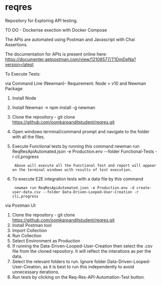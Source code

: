 # reqres
Repository for Exploring API testing.

TO DO - Dockerise exection with Docker Compose

The APIs are automated using Postman and Javascript with Chai Assertions.

The documentation for APIs is present online here: 
https://documenter.getpostman.com/view/12108577/T1DmDeNa?version=latest

To Execute Tests:

via Command Line (Newman)- Requirement: Node > v10 and Newman Package

  1. Install Node
  2. Install Newman -> npm install -g newman
  3. Clone the repository - git clone https://github.com/oomkarpanditstudent/reqres.git
  4. Open windows terminal/command prompt and navigate to the folder with all the files.
  5. Execute Functional tests by running this command 
          newman run ReqResApiAutomated.json -e Production.env  --folder Functional-Tests -r cli,progress
      
          Above will execute all the Functional Test and report will appear on the terminal windows with results of test execution.
          
 6.  To execute E2E integration tests with a data file by this command
         
          newman run ReqResApiAutomated.json -e Production.env -d create-user-data.csv --folder Data-Driven-Looped-User-Creation -r cli,progress
          
via Postman UI:

  1. Clone the repository - git clone https://github.com/oomkarpanditstudent/reqres.git
  2. Install Postman tool
  3. Import Collection
  4. Run Collection
  5. Select Environment as Production
  6. If running the Data-Driven-Looped-User-Creation then select the .csv file from the cloned repository. It will reflect the interations as per the data.
  7. Select the relevant folders to run. Ignore folder Data-Driven-Looped-User-Creation, as it is best to run this independently to avoid unnecessary iterations.
  8. Run tests by clicking on the Req-Res-API-Automation-Test button.
  
  
